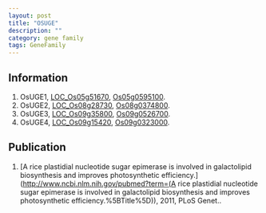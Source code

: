 ```yaml
---
layout: post
title: "OSUGE"
description: ""
category: gene family
tags: GeneFamily
---
```


## Information
1. OsUGE1, [LOC_Os05g51670](http://rice.plantbiology.msu.edu/cgi-bin/ORF_infopage.cgi?orf=LOC_Os05g51670), [Os05g0595100](http://rapdb.dna.affrc.go.jp/viewer/gbrowse_details/irgsp1?name=Os05g0595100).
2. OsUGE2, [LOC_Os08g28730](http://rice.plantbiology.msu.edu/cgi-bin/ORF_infopage.cgi?orf=LOC_Os08g28730), [Os08g0374800](http://rapdb.dna.affrc.go.jp/viewer/gbrowse_details/irgsp1?name=Os08g0374800).
3. OsUGE3, [LOC_Os09g35800](http://rice.plantbiology.msu.edu/cgi-bin/ORF_infopage.cgi?orf=LOC_Os09g35800), [Os09g0526700](http://rapdb.dna.affrc.go.jp/viewer/gbrowse_details/irgsp1?name=Os09g0526700).
4. OsUGE4, [LOC_Os09g15420](http://rice.plantbiology.msu.edu/cgi-bin/ORF_infopage.cgi?orf=LOC_Os09g15420), [Os09g0323000](http://rapdb.dna.affrc.go.jp/viewer/gbrowse_details/irgsp1?name=Os09g0323000).

## Publication
1. [A rice plastidial nucleotide sugar epimerase is involved in galactolipid biosynthesis and improves photosynthetic efficiency.](http://www.ncbi.nlm.nih.gov/pubmed?term=(A rice plastidial nucleotide sugar epimerase is involved in galactolipid biosynthesis and improves photosynthetic efficiency.%5BTitle%5D)), 2011, PLoS Genet..


